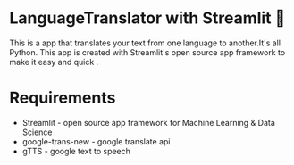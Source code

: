 # LanguageTranslator with Streamlit 👋

This is a app that translates your text from one language to another.It's all Python.
This app is created with Streamlit's open source app framework to make it easy and quick  .

# Requirements
* Streamlit - open source app framework for Machine Learning & Data Science
* google-trans-new - google translate api
* gTTS - google text to speech 
